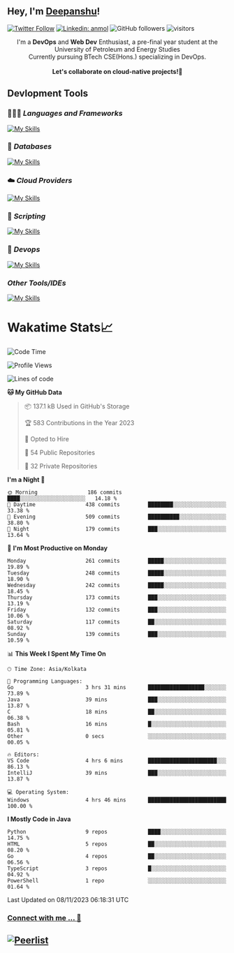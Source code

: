 ## Hey, I'm [Deepanshu](https://bio.link/deepanshgk)!

[![Twitter Follow](https://img.shields.io/twitter/follow/deepanshuurawat?label=Follow)](https://twitter.com/intent/follow?screen_name=deepanshuurawat)
[![Linkedin: anmol](https://img.shields.io/badge/-deepanshu-blue?style=flat-square&logo=Linkedin&logoColor=white&link=https://www.linkedin.com/in/deepanshu-rawat6/)](https://www.linkedin.com/in/deepanshu-rawat6/)
![GitHub followers](https://img.shields.io/github/followers/deepanshu-rawat6?label=Follow&style=social)
![visitors](https://visitor-badge.laobi.icu/badge?page_id=deepanshu-rawat6.deepanshu-rawat6)


<div align="center">
I'm a <b>DevOps</b> and <b>Web Dev</b> Enthusiast, a pre-final year student at the University of Petroleum and Energy Studies <br> Currently pursuing BTech CSE(Hons.) specializing in DevOps.
</div>

<br>

<div align="center">
 <b>Let's collaborate on cloud-native projects!🚀</b>
</div>

## **Devlopment Tools**

### 🧑🏻‍💻 *Languages and Frameworks*
[![My Skills](https://skillicons.dev/icons?i=go,java,py,flask,js,ts,nodejs,express,html,css&theme=dark)](https://skillicons.dev)

### 🛅 *Databases*
[![My Skills](https://skillicons.dev/icons?i=mysql,mongodb,postgres,prisma&theme=dark)](https://skillicons.dev)

### ☁️ *Cloud Providers*
[![My Skills](https://skillicons.dev/icons?i=aws,netlify&theme=dark)](https://skillicons.dev)

### 📜 *Scripting*
[![My Skills](https://skillicons.dev/icons?i=bash&theme=dark)](https://skillicons.dev)

### 👀 *Devops*
[![My Skills](https://skillicons.dev/icons?i=docker,kubernetes,githubactions,jenkins,grafana,prometheus&theme=dark)](https://skillicons.dev)

### *Other Tools/IDEs*
[![My Skills](https://skillicons.dev/icons?i=git,github,vscode,idea,maven&theme=dark)](https://skillicons.dev)

# Wakatime Stats📈

<!--START_SECTION:waka-->
![Code Time](http://img.shields.io/badge/Code%20Time-79%20hrs%2034%20mins-blue)

![Profile Views](http://img.shields.io/badge/Profile%20Views-0-blue)

![Lines of code](https://img.shields.io/badge/From%20Hello%20World%20I%27ve%20Written-1.2%20million%20lines%20of%20code-blue)

**🐱 My GitHub Data** 

> 📦 137.1 kB Used in GitHub's Storage 
 > 
> 🏆 583 Contributions in the Year 2023
 > 
> 💼 Opted to Hire
 > 
> 📜 54 Public Repositories 
 > 
> 🔑 32 Private Repositories 
 > 
**I'm a Night 🦉** 

```text
🌞 Morning                186 commits         ████░░░░░░░░░░░░░░░░░░░░░   14.18 % 
🌆 Daytime                438 commits         ████████░░░░░░░░░░░░░░░░░   33.38 % 
🌃 Evening                509 commits         ██████████░░░░░░░░░░░░░░░   38.80 % 
🌙 Night                  179 commits         ███░░░░░░░░░░░░░░░░░░░░░░   13.64 % 
```
📅 **I'm Most Productive on Monday** 

```text
Monday                   261 commits         █████░░░░░░░░░░░░░░░░░░░░   19.89 % 
Tuesday                  248 commits         █████░░░░░░░░░░░░░░░░░░░░   18.90 % 
Wednesday                242 commits         █████░░░░░░░░░░░░░░░░░░░░   18.45 % 
Thursday                 173 commits         ███░░░░░░░░░░░░░░░░░░░░░░   13.19 % 
Friday                   132 commits         ███░░░░░░░░░░░░░░░░░░░░░░   10.06 % 
Saturday                 117 commits         ██░░░░░░░░░░░░░░░░░░░░░░░   08.92 % 
Sunday                   139 commits         ███░░░░░░░░░░░░░░░░░░░░░░   10.59 % 
```


📊 **This Week I Spent My Time On** 

```text
🕑︎ Time Zone: Asia/Kolkata

💬 Programming Languages: 
Go                       3 hrs 31 mins       ██████████████████░░░░░░░   73.89 % 
Java                     39 mins             ███░░░░░░░░░░░░░░░░░░░░░░   13.87 % 
C                        18 mins             ██░░░░░░░░░░░░░░░░░░░░░░░   06.38 % 
Bash                     16 mins             █░░░░░░░░░░░░░░░░░░░░░░░░   05.81 % 
Other                    0 secs              ░░░░░░░░░░░░░░░░░░░░░░░░░   00.05 % 

🔥 Editors: 
VS Code                  4 hrs 6 mins        ██████████████████████░░░   86.13 % 
IntelliJ                 39 mins             ███░░░░░░░░░░░░░░░░░░░░░░   13.87 % 

💻 Operating System: 
Windows                  4 hrs 46 mins       █████████████████████████   100.00 % 
```

**I Mostly Code in Java** 

```text
Python                   9 repos             ████░░░░░░░░░░░░░░░░░░░░░   14.75 % 
HTML                     5 repos             ██░░░░░░░░░░░░░░░░░░░░░░░   08.20 % 
Go                       4 repos             ██░░░░░░░░░░░░░░░░░░░░░░░   06.56 % 
TypeScript               3 repos             █░░░░░░░░░░░░░░░░░░░░░░░░   04.92 % 
PowerShell               1 repo              ░░░░░░░░░░░░░░░░░░░░░░░░░   01.64 % 
```




 Last Updated on 08/11/2023 06:18:31 UTC
<!--END_SECTION:waka-->



### [Connect with me ... 💬](https://bio.link/deepanshgk) 
[![Peerlist](https://github-readme-badge.peerlist.io/api/deepanshurawat6?style=social)](https://peerlist.io/deepanshurawat6) 
---

<!--- 
![Snake animation](https://github.com/deepanshu-rawat6/deepanshu-rawat6/blob/output/github-contribution-grid-snake.svg)
---
--->

<!--- 
[![@deepanshurawat6's Holopin board](https://holopin.io/api/user/board?user=deepanshurawat6)](https://holopin.io/@deepanshurawat6)
---
--->
